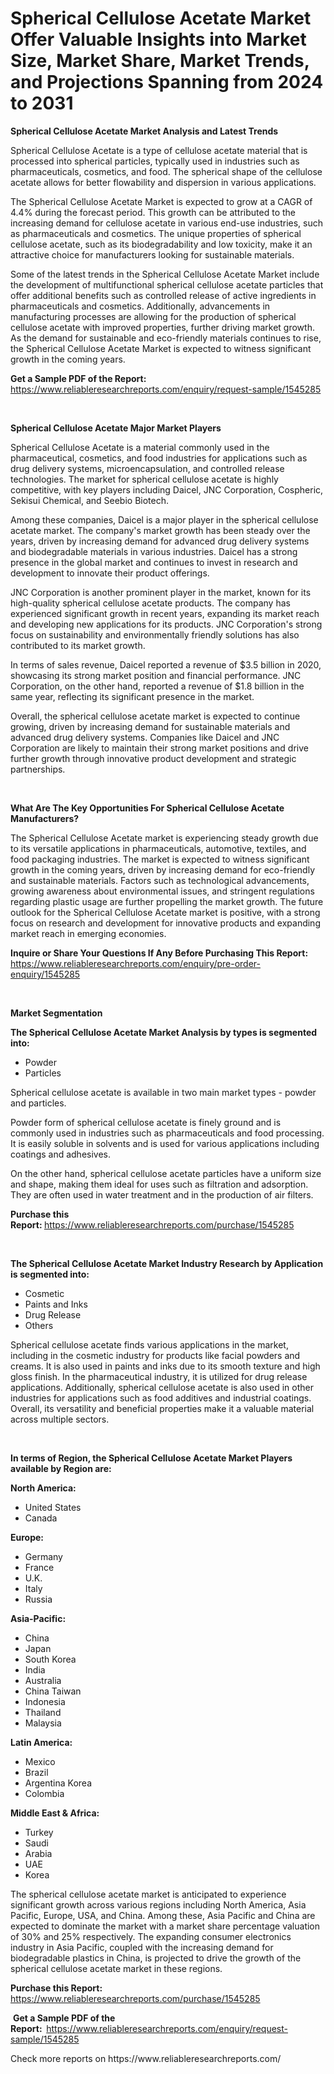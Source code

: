 <p><h1>Spherical Cellulose Acetate Market Offer Valuable Insights into Market Size, Market Share, Market Trends, and Projections Spanning from 2024 to 2031</h1></p><p><strong>Spherical Cellulose Acetate Market Analysis and Latest Trends</strong></p>
<p><p>Spherical Cellulose Acetate is a type of cellulose acetate material that is processed into spherical particles, typically used in industries such as pharmaceuticals, cosmetics, and food. The spherical shape of the cellulose acetate allows for better flowability and dispersion in various applications.</p><p>The Spherical Cellulose Acetate Market is expected to grow at a CAGR of 4.4% during the forecast period. This growth can be attributed to the increasing demand for cellulose acetate in various end-use industries, such as pharmaceuticals and cosmetics. The unique properties of spherical cellulose acetate, such as its biodegradability and low toxicity, make it an attractive choice for manufacturers looking for sustainable materials.</p><p>Some of the latest trends in the Spherical Cellulose Acetate Market include the development of multifunctional spherical cellulose acetate particles that offer additional benefits such as controlled release of active ingredients in pharmaceuticals and cosmetics. Additionally, advancements in manufacturing processes are allowing for the production of spherical cellulose acetate with improved properties, further driving market growth. As the demand for sustainable and eco-friendly materials continues to rise, the Spherical Cellulose Acetate Market is expected to witness significant growth in the coming years.</p></p>
<p><strong>Get a Sample PDF of the Report:&nbsp;</strong> <a href="https://www.reliableresearchreports.com/enquiry/request-sample/1545285">https://www.reliableresearchreports.com/enquiry/request-sample/1545285</a></p>
<p>&nbsp;</p>
<p><strong>Spherical Cellulose Acetate Major Market Players</strong></p>
<p><p>Spherical Cellulose Acetate is a material commonly used in the pharmaceutical, cosmetics, and food industries for applications such as drug delivery systems, microencapsulation, and controlled release technologies. The market for spherical cellulose acetate is highly competitive, with key players including Daicel, JNC Corporation, Cospheric, Sekisui Chemical, and Seebio Biotech.</p><p>Among these companies, Daicel is a major player in the spherical cellulose acetate market. The company's market growth has been steady over the years, driven by increasing demand for advanced drug delivery systems and biodegradable materials in various industries. Daicel has a strong presence in the global market and continues to invest in research and development to innovate their product offerings.</p><p>JNC Corporation is another prominent player in the market, known for its high-quality spherical cellulose acetate products. The company has experienced significant growth in recent years, expanding its market reach and developing new applications for its products. JNC Corporation's strong focus on sustainability and environmentally friendly solutions has also contributed to its market growth.</p><p>In terms of sales revenue, Daicel reported a revenue of $3.5 billion in 2020, showcasing its strong market position and financial performance. JNC Corporation, on the other hand, reported a revenue of $1.8 billion in the same year, reflecting its significant presence in the market.</p><p>Overall, the spherical cellulose acetate market is expected to continue growing, driven by increasing demand for sustainable materials and advanced drug delivery systems. Companies like Daicel and JNC Corporation are likely to maintain their strong market positions and drive further growth through innovative product development and strategic partnerships.</p></p>
<p>&nbsp;</p>
<p><strong>What Are The Key Opportunities For Spherical Cellulose Acetate Manufacturers?</strong></p>
<p><p>The Spherical Cellulose Acetate market is experiencing steady growth due to its versatile applications in pharmaceuticals, automotive, textiles, and food packaging industries. The market is expected to witness significant growth in the coming years, driven by increasing demand for eco-friendly and sustainable materials. Factors such as technological advancements, growing awareness about environmental issues, and stringent regulations regarding plastic usage are further propelling the market growth. The future outlook for the Spherical Cellulose Acetate market is positive, with a strong focus on research and development for innovative products and expanding market reach in emerging economies.</p></p>
<p><strong>Inquire or Share Your Questions If Any Before Purchasing This Report:</strong> <a href="https://www.reliableresearchreports.com/enquiry/pre-order-enquiry/1545285">https://www.reliableresearchreports.com/enquiry/pre-order-enquiry/1545285</a></p>
<p>&nbsp;</p>
<p><strong>Market Segmentation</strong></p>
<p><strong>The Spherical Cellulose Acetate Market Analysis by types is segmented into:</strong></p>
<p><ul><li>Powder</li><li>Particles</li></ul></p>
<p><p>Spherical cellulose acetate is available in two main market types - powder and particles. </p><p>Powder form of spherical cellulose acetate is finely ground and is commonly used in industries such as pharmaceuticals and food processing. It is easily soluble in solvents and is used for various applications including coatings and adhesives. </p><p>On the other hand, spherical cellulose acetate particles have a uniform size and shape, making them ideal for uses such as filtration and adsorption. They are often used in water treatment and in the production of air filters.</p></p>
<p><strong>Purchase this Report:&nbsp;</strong><a href="https://www.reliableresearchreports.com/purchase/1545285">https://www.reliableresearchreports.com/purchase/1545285</a></p>
<p>&nbsp;</p>
<p><strong>The Spherical Cellulose Acetate Market Industry Research by Application is segmented into:</strong></p>
<p><ul><li>Cosmetic</li><li>Paints and Inks</li><li>Drug Release</li><li>Others</li></ul></p>
<p><p>Spherical cellulose acetate finds various applications in the market, including in the cosmetic industry for products like facial powders and creams. It is also used in paints and inks due to its smooth texture and high gloss finish. In the pharmaceutical industry, it is utilized for drug release applications. Additionally, spherical cellulose acetate is also used in other industries for applications such as food additives and industrial coatings. Overall, its versatility and beneficial properties make it a valuable material across multiple sectors.</p></p>
<p>&nbsp;</p>
<p><strong>In terms of Region, the Spherical Cellulose Acetate Market Players available by Region are:</strong></p>
<p>
    <p> <strong> North America: </strong>
        <ul>
            <li>United States</li>
            <li>Canada</li>
        </ul>
        </p> 
    <p> <strong> Europe: </strong>
        <ul>
            <li>Germany</li>
            <li>France</li>
            <li>U.K.</li>
            <li>Italy</li>
            <li>Russia</li>
        </ul>
        </p> 
    <p> <strong> Asia-Pacific: </strong>
        <ul>
            <li>China</li>
            <li>Japan</li>
            <li>South Korea</li>
            <li>India</li>
            <li>Australia</li>
            <li>China Taiwan</li>
            <li>Indonesia</li>
            <li>Thailand</li>
            <li>Malaysia</li>
        </ul>
        </p> 
    <p> <strong> Latin America: </strong>
        <ul>
            <li>Mexico</li>
            <li>Brazil</li>
            <li>Argentina Korea</li>
            <li>Colombia</li>
        </ul>
        </p> 
    <p> <strong> Middle East & Africa: </strong>
        <ul>
            <li>Turkey</li>
            <li>Saudi</li>
            <li>Arabia</li>
            <li>UAE</li>
            <li>Korea</li>
        </ul>
    </p>
    </p>
<p><p>The spherical cellulose acetate market is anticipated to experience significant growth across various regions including North America, Asia Pacific, Europe, USA, and China. Among these, Asia Pacific and China are expected to dominate the market with a market share percentage valuation of 30% and 25% respectively. The expanding consumer electronics industry in Asia Pacific, coupled with the increasing demand for biodegradable plastics in China, is projected to drive the growth of the spherical cellulose acetate market in these regions.</p></p>
<p><strong>Purchase this Report: </strong><a href="https://www.reliableresearchreports.com/purchase/1545285">https://www.reliableresearchreports.com/purchase/1545285</a></p>
<p>&nbsp;<strong>Get a Sample PDF of the Report:&nbsp;&nbsp;</strong><a href="https://www.reliableresearchreports.com/enquiry/request-sample/1545285">https://www.reliableresearchreports.com/enquiry/request-sample/1545285</a></p>
<p><strong></strong></p>
<p>Check more reports on https://www.reliableresearchreports.com/</p>